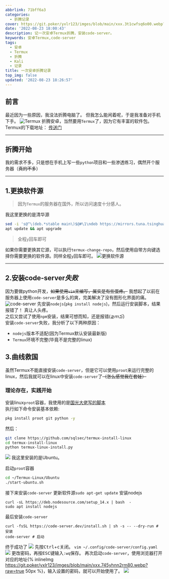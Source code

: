 ```yaml
---
abbrlink: 71bff6a3
categories:
  - 折腾记录
cover: https://git.poker/yxlr123/imges/blob/main/xxx.3t1cwfsq6o00.webp?raw=true
date: '2022-08-23 18:00:43'
description: 记一次安卓Termux折腾，安装code-server。
keywords: 安卓Termux,code-server
tags:
  - 安卓
  - Termux
  - 折腾
  - Kali
  - 记录
title: 一次安卓折腾记录
top_img: false
updated: '2022-08-23 18:26:57'
---
```


## 前言
最近因为一些原因，我没法折腾电脑了。
但我怎么能闲着呢，于是我准备对手机下手。
![Termux](https://git.poker/yxlr123/imges/blob/main/xxx.3t1cwfsq6o00.webp?raw=true)
折腾安卓，当然要用`Termux`了，因为它有丰富的软件包。
Termux的下载地址： [传送门](https://f-droid.org/en/packages/com.termux/)

---
##  折腾开始
我的需求不多，只是想在手机上写一些`python`项目和一些渗透练习，偶然开个服务器（~~真的不多~~）</br>

---
## 1.更换软件源
> 因为`Termux`的服务器在国外，所以访问速度十分感人。

我这里更换的是清华源
``` Bash
sed -i 's@^\(deb.*stable main\)$@#\1\ndeb https://mirrors.tuna.tsinghua.edu.cn/termux/apt/termux-main stable main@' $PREFIX/etc/apt/sources.list
apt update && apt upgrade
```
> 全程`y`回车即可

如果你需要更换其它源，可以执行`termux-change-repo`，然后使用自带方向键选择你需要更换的软件源。同样全程`y`回车即可。
![更换软件源][1]

---
## 2.安装code-server*失败*
因为要做python开发，~~如果使用`vim`来编写，属实是有些蛋疼。~~
我想起了以前在服务器上使用`code-server`是多么的爽，完美解决了没有图形化界面的痛。
![code-server][2]
先安装`nodejs`(`pkg install nodejs`)，然后运行安装脚本，结果报错了！ 真让人头疼。</br>
之后又尝试了使用`npm`安装，结果可想而知，还是报错(*≧ｍ≦*) </br>
安装`code-server`失败，我分析了以下两种原因：
* `nodejs`版本不适配(因为Termux默认安装最新版)
* `Termux`环境不完整(毕竟不是完整的linux)
## 3.曲线救国
虽然Termux不能直接安装`code-server`，但是它可以使用`proot`来运行完整的linux，然后我就可以在linux中安装`code-server`了~~（怎么感觉我在套娃）~~</br>
### 理论存在，实践开始
安装linux`proot`容器，我使用的是[国光大佬写的脚本](https://www.sqlsec.com/2020/04/termuxlinux.html)</br>
执行如下命令安装基本依赖:
``` Bash
pkg install proot git python -y
```
然后：
``` Bash
git clone https://github.com/sqlsec/termux-install-linux
cd termux-install-linux
python termux-linux-install.py
```
![](https://cdn.staticaly.com/gh/yxlr123/imges@main/xxx.2ln4mi0q0e60.webp)
我这里安装的是Ubuntu。

启动`proot`容器
``` Bash
cd ~/Termux-Linux/Ubuntu
./start-ubuntu.sh
```


接下来安装`code-server`
更新软件源`sudo apt-get update`
安装nodejs
```
curl -sL https://deb.nodesource.com/setup_14.x | bash  - 
sudo apt install nodejs
```

最后安装`code-server`
```
curl -fsSL https://code-server.dev/install.sh | sh -s -- --dry-run # 安装
code-server # 启动
```
终于成功了
![][3]
先按<kbd>Ctrl</kbd>+<kbd>c</kbd>关闭。
`vim ~/.config/code-server/config.yaml`
![][4]
更改密码，再按<kbd>ESC</kbd>键输入`:wq`保存。
再次启动`code-server`，使用浏览器打开对应的地址{% inlineImg https://git.poker/yxlr123/imges/blob/main/xxx.745yhnn2rm80.webp?raw=true 50px %}，输入设置的密码，就可以开始使用了。
![][5]

[1]:https://git.poker/yxlr123/imges/blob/main/xxx.gdiqdmw8few.webp?raw=true
[2]:https://git.poker/yxlr123/imges/blob/main/xxx.yjtai7jp1sw.webp?raw=true
[3]:https://git.poker/yxlr123/imges/blob/main/yxlr.3eww1rc64f60.webp?raw=true
[4]:https://git.poker/yxlr123/imges/blob/main/yxlr.5xufa6xsr6k0.webp?raw=true
[5]:https://git.poker/yxlr123/imges/blob/main/yxlr.1gnxv8a3v5r4.webp?raw=true
